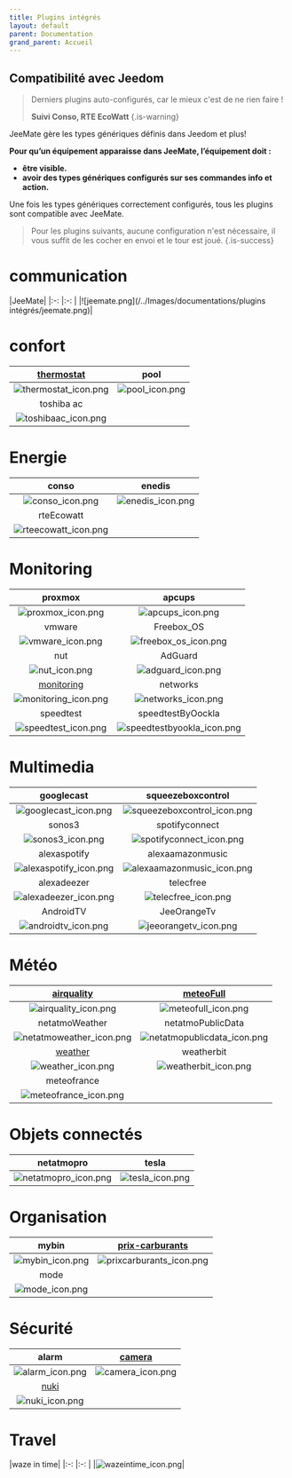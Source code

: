```yaml
---
title: Plugins intégrés
layout: default
parent: Documentation
grand_parent: Accueil
---
```


## Compatibilité avec Jeedom

> Derniers plugins auto-configurés, car le mieux c'est de ne rien faire !
>
> **Suivi Conso, RTE EcoWatt**
{.is-warning}

JeeMate gère les types génériques définis dans Jeedom et plus!

**Pour qu’un équipement apparaisse dans JeeMate, l’équipement doit :**

-   **être visible.**
-   **avoir des types génériques configurés sur ses commandes info et action.**

Une fois les types génériques correctement configurés, tous les plugins sont compatible avec JeeMate.


> Pour les plugins suivants, aucune configuration n'est nécessaire, il vous suffit de les cocher en envoi et le tour est joué.
>{.is-success}

# communication
|JeeMate|
|:-:	|:-:	|
|![jeemate.png](/../Images/documentations/plugins intégrés/jeemate.png)|

# confort
|[thermostat](/fr/tuto/plugins-tiers-thermostat)| pool |
|:-:	|:-:	|
| ![thermostat_icon.png](/icons/thermostat_icon.png)  | ![pool_icon.png](/icons/pool_icon.png) |
|toshiba ac| |
| ![toshibaac_icon.png](/icons/toshibaac_icon.png) | |

# Energie
| conso | enedis |
|:-:	|:-:	|
| ![conso_icon.png](/icons/conso_icon.png) | ![enedis_icon.png](/icons/enedis_icon.png) |
|rteEcowatt| |
|![rteecowatt_icon.png](/icons/rteecowatt_icon.png)| |


# Monitoring
|proxmox|apcups|
|:-:	|:-:	|
|![proxmox_icon.png](/icons/proxmox_icon.png)|![apcups_icon.png](/icons/apcups_icon.png)|
|vmware|Freebox_OS|
|![vmware_icon.png](/icons/vmware_icon.png)|![freebox_os_icon.png](/icons/freebox_os_icon.png)|
nut|AdGuard|
![nut_icon.png](/icons/nut_icon.png)|![adguard_icon.png](/icons/adguard_icon.png)|
[monitoring](/fr/tuto/plugins-tiers-monitoring)|networks|
![monitoring_icon.png](/icons/monitoring_icon.png)|![networks_icon.png](/icons/networks_icon.png)|
speedtest|speedtestByOockla|
![speedtest_icon.png](/icons/speedtest_icon.png)|![speedtestbyookla_icon.png](/icons/speedtestbyookla_icon.png)|
# Multimedia
|googlecast|squeezeboxcontrol|
|:-:	|:-:	|
|![googlecast_icon.png](/icons/googlecast_icon.png)|![squeezeboxcontrol_icon.png](/icons/squeezeboxcontrol_icon.png)
|sonos3|spotifyconnect|
|![sonos3_icon.png](/icons/sonos3_icon.png)|![spotifyconnect_icon.png](/icons/spotifyconnect_icon.png)|
|alexaspotify|alexaamazonmusic|
|![alexaspotify_icon.png](/icons/alexaspotify_icon.png)|![alexaamazonmusic_icon.png](/icons/alexaamazonmusic_icon.png)|
|alexadeezer|telecfree|
|![alexadeezer_icon.png](/icons/alexadeezer_icon.png)|![telecfree_icon.png](/icons/telecfree_icon.png)|
|AndroidTV|JeeOrangeTv|
|![androidtv_icon.png](/icons/androidtv_icon.png)|![jeeorangetv_icon.png](/icons/jeeorangetv_icon.png)|
# Météo
|[airquality](/fr/tuto/plugins-tiers-airquality)|[meteoFull](/fr/tuto/plugins-tiers-meteo)|
|:-:	|:-:	|
|![airquality_icon.png](/icons/airquality_icon.png)|![meteofull_icon.png](/icons/meteofull_icon.png)|
netatmoWeather|netatmoPublicData|
|![netatmoweather_icon.png](/icons/netatmoweather_icon.png)|![netatmopublicdata_icon.png](/icons/netatmopublicdata_icon.png)|
|[weather](/fr/tuto/plugins-tiers-meteo)|weatherbit|
|![weather_icon.png](/icons/weather_icon.png)|![weatherbit_icon.png](/icons/weatherbit_icon.png)|
meteofrance|
![meteofrance_icon.png](/icons/meteofrance_icon.png)|


# Objets connectés
|netatmopro|tesla|
|:-:	|:-:	|
|![netatmopro_icon.png](/icons/netatmopro_icon.png)|![tesla_icon.png](/icons/tesla_icon.png) |


# Organisation
|mybin|[prix-carburants](/fr/tuto/plugins-tiers-carburants)|
|:-:	|:-:	|
|![mybin_icon.png](/icons/mybin_icon.png)|![prixcarburants_icon.png](/icons/prixcarburants_icon.png)|
|mode| |
|![mode_icon.png](/icons/mode_icon.png)| |


# Sécurité
|alarm|[camera](/fr/tuto/page-camera)|
|:-:	|:-:	|
|![alarm_icon.png](/icons/alarm_icon.png)|![camera_icon.png](/icons/camera_icon.png)|
|[nuki](/fr/tuto/plugins-tiers-nuki)| |
|![nuki_icon.png](/icons/nuki_icon.png)| |

# Travel
|waze in time| 
|:-:	|:-:	|
|![wazeintime_icon.png](/icons/wazeintime_icon.png)|







